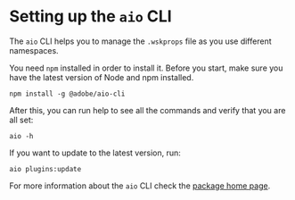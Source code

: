 # Setting up the `aio` CLI

The `aio` CLI helps you to manage the `.wskprops` file as you use different namespaces. 

You need `npm` installed in order to install it. Before you start, make sure you have the latest version of Node and npm installed.

```
npm install -g @adobe/aio-cli
```

After this, you can run help to see all the commands and verify that you are all set:

```
aio -h
```

If you want to update to the latest version, run:
```
aio plugins:update
```

For more information about the `aio` CLI check the [package home page](https://www.npmjs.com/package/@adobe/aio-cli).
